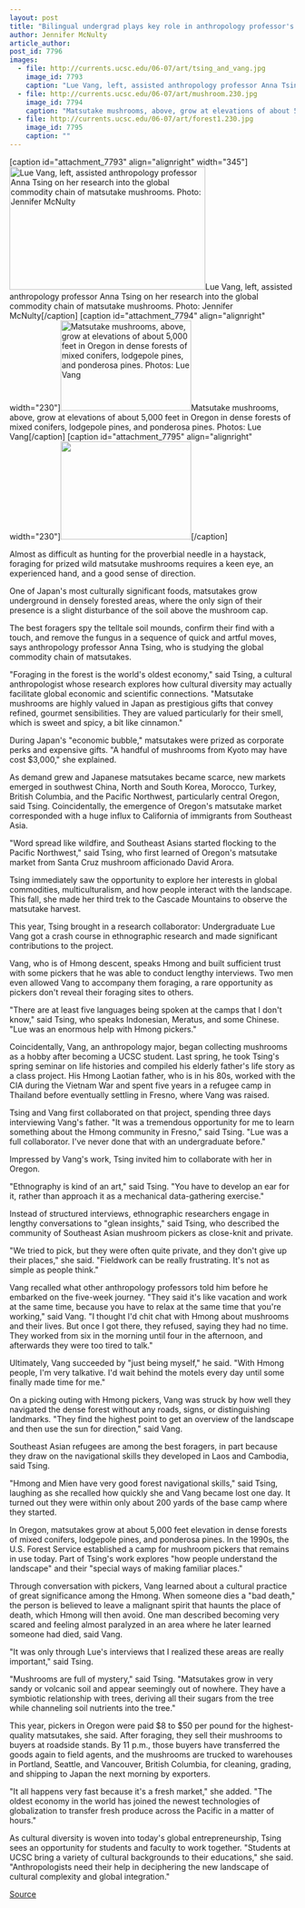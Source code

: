 ```yaml
---
layout: post
title: "Bilingual undergrad plays key role in anthropology professor's fieldwork"
author: Jennifer McNulty
article_author: 
post_id: 7796
images:
  - file: http://currents.ucsc.edu/06-07/art/tsing_and_vang.jpg
    image_id: 7793
    caption: "Lue Vang, left, assisted anthropology professor Anna Tsing on her research into the global commodity chain of matsutake mushrooms. Photo: Jennifer McNulty"
  - file: http://currents.ucsc.edu/06-07/art/mushroom.230.jpg
    image_id: 7794
    caption: "Matsutake mushrooms, above, grow at elevations of about 5,000 feet in Oregon in dense forests of mixed conifers, lodgepole pines, and ponderosa pines. Photos: Lue Vang"
  - file: http://currents.ucsc.edu/06-07/art/forest1.230.jpg
    image_id: 7795
    caption: ""
---
```


[caption id="attachment_7793" align="alignright" width="345"]<a href="http://dev-ucsc-news.pantheonsite.io/wp-content/uploads/2007/01/tsing_and_vang.jpg"><img class="size-full wp-image-7793" src="http://dev-ucsc-news.pantheonsite.io/wp-content/uploads/2007/01/tsing_and_vang.jpg" alt="Lue Vang, left, assisted anthropology professor Anna Tsing on her research into the global commodity chain of matsutake mushrooms. Photo: Jennifer McNulty" width="345" height="217" /></a>Lue Vang, left, assisted anthropology professor Anna Tsing on her research into the global commodity chain of matsutake mushrooms. Photo: Jennifer McNulty[/caption]
[caption id="attachment_7794" align="alignright" width="230"]<a href="http://dev-ucsc-news.pantheonsite.io/wp-content/uploads/2007/01/mushroom.230.jpg"><img class="size-full wp-image-7794" src="http://dev-ucsc-news.pantheonsite.io/wp-content/uploads/2007/01/mushroom.230.jpg" alt="Matsutake mushrooms, above, grow at elevations of about 5,000 feet in Oregon in dense forests of mixed conifers, lodgepole pines, and ponderosa pines. Photos: Lue Vang" width="230" height="159" /></a>Matsutake mushrooms, above, grow at elevations of about 5,000 feet in Oregon in dense forests of mixed conifers, lodgepole pines, and ponderosa pines. Photos: Lue Vang[/caption]
[caption id="attachment_7795" align="alignright" width="230"]<a href="http://dev-ucsc-news.pantheonsite.io/wp-content/uploads/2007/01/forest1.230.jpg"><img class="size-full wp-image-7795" src="http://dev-ucsc-news.pantheonsite.io/wp-content/uploads/2007/01/forest1.230.jpg" alt="" width="230" height="173" /></a>[/caption]
<a name="content" id="content"></a>
<p>
  Almost as difficult as hunting for the proverbial needle in a haystack, foraging for prized wild matsutake mushrooms requires a keen eye, an experienced hand, and a good sense of direction.
</p>
<p>
  One of Japan's most culturally significant foods, matsutakes grow underground in densely forested areas, where the only sign of their presence is a slight disturbance of the soil above the mushroom cap.
</p>
<p>
  The best foragers spy the telltale soil mounds, confirm their find with a touch, and remove the fungus in a sequence of quick and artful moves, says anthropology professor Anna Tsing, who is studying the global commodity chain of matsutakes.
</p>
<p>
  "Foraging in the forest is the world's oldest economy," said Tsing, a cultural anthropologist whose research explores how cultural diversity may actually facilitate global economic and scientific connections. "Matsutake mushrooms are highly valued in Japan as prestigious gifts that convey refined, gourmet sensibilities. They are valued particularly for their smell, which is sweet and spicy, a bit like cinnamon."
</p>
<p>
  During Japan's "economic bubble," matsutakes were prized as corporate perks and expensive gifts. "A handful of mushrooms from Kyoto may have cost $3,000," she explained.
</p>
<p>
  As demand grew and Japanese matsutakes became scarce, new markets emerged in southwest China, North and South Korea, Morocco, Turkey, British Columbia, and the Pacific Northwest, particularly central Oregon, said Tsing. Coincidentally, the emergence of Oregon's matsutake market corresponded with a huge influx to California of immigrants from Southeast Asia.
</p>
<p>
  "Word spread like wildfire, and Southeast Asians started flocking to the Pacific Northwest," said Tsing, who first learned of Oregon's matsutake market from Santa Cruz mushroom afficionado David Arora.
</p>
<p>
  Tsing immediately saw the opportunity to explore her interests in global commodities, multiculturalism, and how people interact with the landscape. This fall, she made her third trek to the Cascade Mountains to observe the matsutake harvest.
</p>
<p>
  This year, Tsing brought in a research collaborator: Undergraduate Lue Vang got a crash course in ethnographic research and made significant contributions to the project.
</p>
<p>
  Vang, who is of Hmong descent, speaks Hmong and built sufficient trust with some pickers that he was able to conduct lengthy interviews. Two men even allowed Vang to accompany them foraging, a rare opportunity as pickers don't reveal their foraging sites to others.
</p>
<p>
  "There are at least five languages being spoken at the camps that I don't know," said Tsing, who speaks Indonesian, Meratus, and some Chinese. "Lue was an enormous help with Hmong pickers."
</p>
<p>
  Coincidentally, Vang, an anthropology major, began collecting mushrooms as a hobby after becoming a UCSC student. Last spring, he took Tsing's spring seminar on life histories and compiled his elderly father's life story as a class project. His Hmong Laotian father, who is in his 80s, worked with the CIA during the Vietnam War and spent five years in a refugee camp in Thailand before eventually settling in Fresno, where Vang was raised.
</p>
<p>
  Tsing and Vang first collaborated on that project, spending three days interviewing Vang's father. "It was a tremendous opportunity for me to learn something about the Hmong community in Fresno," said Tsing. "Lue was a full collaborator. I've never done that with an undergraduate before."
</p>
<p>
  Impressed by Vang's work, Tsing invited him to collaborate with her in Oregon.
</p>
<p>
  "Ethnography is kind of an art," said Tsing. "You have to develop an ear for it, rather than approach it as a mechanical data-gathering exercise."
</p>
<p>
  Instead of structured interviews, ethnographic researchers engage in lengthy conversations to "glean insights," said Tsing, who described the community of Southeast Asian mushroom pickers as close-knit and private.
</p>
<p>
  "We tried to pick, but they were often quite private, and they don't give up their places," she said. "Fieldwork can be really frustrating. It's not as simple as people think."
</p>
<p>
  Vang recalled what other anthropology professors told him before he embarked on the five-week journey. "They said it's like vacation and work at the same time, because you have to relax at the same time that you're working," said Vang. "I thought I'd chit chat with Hmong about mushrooms and their lives. But once I got there, they refused, saying they had no time. They worked from six in the morning until four in the afternoon, and afterwards they were too tired to talk."
</p>
<p>
  Ultimately, Vang succeeded by "just being myself," he said. "With Hmong people, I'm very talkative. I'd wait behind the motels every day until some finally made time for me."
</p>
<p>
  On a picking outing with Hmong pickers, Vang was struck by how well they navigated the dense forest without any roads, signs, or distinguishing landmarks. "They find the highest point to get an overview of the landscape and then use the sun for direction," said Vang.
</p>
<p>
  Southeast Asian refugees are among the best foragers, in part because they draw on the navigational skills they developed in Laos and Cambodia, said Tsing.
</p>
<p>
  "Hmong and Mien have very good forest navigational skills," said Tsing, laughing as she recalled how quickly she and Vang became lost one day. It turned out they were within only about 200 yards of the base camp where they started.
</p>
<p>
  In Oregon, matsutakes grow at about 5,000 feet elevation in dense forests of mixed conifers, lodgepole pines, and ponderosa pines. In the 1990s, the U.S. Forest Service established a camp for mushroom pickers that remains in use today. Part of Tsing's work explores "how people understand the landscape" and their "special ways of making familiar places."
</p>
<p>
  Through conversation with pickers, Vang learned about a cultural practice of great significance among the Hmong. When someone dies a "bad death," the person is believed to leave a malignant spirit that haunts the place of death, which Hmong will then avoid. One man described becoming very scared and feeling almost paralyzed in an area where he later learned someone had died, said Vang.
</p>
<p>
  "It was only through Lue's interviews that I realized these areas are really important," said Tsing.
</p>
<p>
  "Mushrooms are full of mystery," said Tsing. "Matsutakes grow in very sandy or volcanic soil and appear seemingly out of nowhere. They have a symbiotic relationship with trees, deriving all their sugars from the tree while channeling soil nutrients into the tree."
</p>
<p>
  This year, pickers in Oregon were paid $8 to $50 per pound for the highest-quality matsutakes, she said. After foraging, they sell their mushrooms to buyers at roadside stands. By 11 p.m., those buyers have transferred the goods again to field agents, and the mushrooms are trucked to warehouses in Portland, Seattle, and Vancouver, British Columbia, for cleaning, grading, and shipping to Japan the next morning by exporters.
</p>
<p>
  "It all happens very fast because it's a fresh market," she added. "The oldest economy in the world has joined the newest technologies of globalization to transfer fresh produce across the Pacific in a matter of hours."
</p>
<p>
  As cultural diversity is woven into today's global entrepreneurship, Tsing sees an opportunity for students and faculty to work together. "Students at UCSC bring a variety of cultural backgrounds to their educations," she said. "Anthropologists need their help in deciphering the new landscape of cultural complexity and global integration."
</p>
<p><a href="http://www1.ucsc.edu/currents/06-07/01-01/mushrooms.asp" title="Permalink to mushrooms">Source</a></p>
